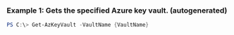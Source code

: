 
### Example 1: Gets the specified Azure key vault. (autogenerated)
```powershell
PS C:\> Get-AzKeyVault -VaultName {VaultName}


